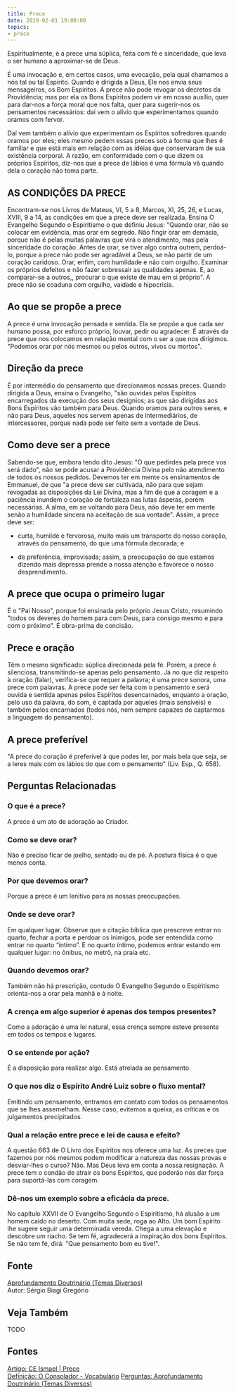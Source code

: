 ```yaml
---
title: Prece
date: 2019-02-01 19:00:00
topics:
- prece
---
```


Espiritualmente, é a prece uma súplica, feita com fé e sinceridade, que leva o
ser humano a aproximar-se de Deus.

É uma invocação e, em certos casos, uma evocação, pela qual chamamos a nós tal
ou tal Espírito. Quando é dirigida a Deus, Ele nos envia seus mensageiros, os
Bom Espíritos. A prece não pode revogar os decretos da Providência; mas por ela
os Bons Espíritos podem vir em nosso auxílio, quer para dar-nos a força moral
que nos falta, quer para sugerir-nos os pensamentos necessários: daí vem o
alívio que experimentamos quando oramos com fervor. 

Daí vem também o alívio que experimentam os Espíritos sofredores quando oramos
por eles; eles mesmo pedem essas preces sob a forma que lhes é familiar e que
está mais em relação com as idéias que conservaram de sua existência corporal.
A razão, em conformidade com o que dizem os próprios Espíritos, diz-nos que a
prece de lábios é uma fórmula vã quando dela o coração não toma parte.

## AS CONDIÇÕES DA PRECE
Encontram-se nos Livros de Mateus, VI, 5 a 8, Marcos, XI, 25, 26, e Lucas, XVIII, 9 a 14, as condições em que a prece deve ser realizada. Ensina O Evangelho Segundo o Espiritismo o que definiu Jesus: "Quando orar, não se colocar em evidência, mas orar em segredo. Não fingir orar em demasia, porque não é pelas muitas palavras que virá o atendimento, mas pela sinceridade do coração. Antes de orar, se tiver algo contra outrem, perdoá-lo, porque a prece não pode ser agradável a Deus, se não partir de um coração caridoso. Orar, enfim, com humildade e não com orgulho. Examinar os próprios defeitos e não fazer sobressair as qualidades apenas. E, ao comparar-se a outros,, procurar o que existe de mau em si próprio". A prece não se coaduna com orgulho, vaidade e hipocrisia.

## Ao que se propõe a prece
A prece é uma invocação pensada e sentida. Ela se propõe a que cada ser humano
possa, por esforço próprio, louvar, pedir ou agradecer. É através da prece que
nos colocamos em relação mental com o ser a que nos dirigimos. "Podemos orar por
nós mesmos ou pelos outros, vivos ou mortos".

## Direção da prece
É por intermédio do pensamento que direcionamos nossas preces. Quando dirigida a
Deus, ensina o Evangelho, "são ouvidas pelos Espíritos encarregados da execução
dos seus desígnios; as que são dirigidas aos Bons Espíritos vão também para
Deus. Quando oramos para outros seres, e não para Deus, aqueles nos servem
apenas de intermediários, de intercessores, porque nada pode ser feito sem a
vontade de Deus.

## Como deve ser a prece
Sabendo-se que, embora tendo dito Jesus: "O que pedirdes pela prece vos será
dado", não se pode acusar a Providência Divina pelo não atendimento de todos os
nossos pedidos. Devemos ter em mente os ensinamentos de Emmanuel, de que "a
prece deve ser cultivada, não para que sejam revogadas as disposições da Lei
Divina, mas a fim de que a coragem e a paciência inundem o coração de fortaleza
nas lutas ásperas, porém necessárias. A alma, em se voltando para Deus, não deve
ter em mente senão a humildade sincera na aceitação de sua vontade". Assim, a
prece deve ser:

* curta, humilde e fervorosa, muito mais um transporte do nosso coração, através
  do pensamento, do que uma fórmula decorada; e

* de preferência, improvisada; assim, a preocupação do que estamos dizendo mais
  depressa prende a nossa atenção e favorece o nosso desprendimento.

## A prece que ocupa o primeiro lugar
É o "Pai Nosso", porque foi ensinada pelo próprio Jesus Cristo, resumindo "todos
os deveres do homem para com Deus, para consigo mesmo e para com o próximo". É
obra-prima de concisão.

## Prece e oração
Têm o mesmo significado: súplica direcionada pela fé. Porém, a prece é
silenciosa, transmitindo-se apenas pelo pensamento. Já no que diz respeito à
oração (falar), verifica-se que requer a palavra; é uma prece sonora, uma prece
com palavras. A prece pode ser feita com o pensamento e será ouvida e sentida
apenas pelos Espíritos desencarnados, enquanto a oração, pelo uso da palavra, do
som, é captada por aqueles (mais sensíveis) e também pelos encarnados (todos
nós, nem sempre capazes de captarmos a linguagem do pensamento).

## A prece preferível
"A prece do coração é preferível à que podes ler, por mais bela que seja, se a
leres mais com os lábios do que com o pensamento" (Liv. Esp., Q. 658).



## Perguntas Relacionadas

### O que é a prece?
A prece é um ato de adoração ao Criador.

### Como se deve orar?
Não é preciso ficar de joelho, sentado ou de pé. A postura física é o
que menos conta.

### Por que devemos orar?
Porque a prece é um lenitivo para as nossas preocupações.

### Onde se deve orar?
Em qualquer lugar. Observe que a citação bíblica que prescreve entrar no
quarto, fechar a porta e perdoar os inimigos, pode ser entendida como
entrar no quarto “íntimo”. E no quarto íntimo, podemos entrar estando em
qualquer lugar: no ônibus, no metrô, na praia etc.

### Quando devemos orar?
Também não há prescrição, contudo O Evangelho Segundo o Espiritismo
orienta-nos a orar pela manhã e à noite.

### A crença em algo superior é apenas dos tempos presentes?
Como a adoração é uma lei natural, essa crença sempre esteve presente em
todos os tempos e lugares.

### O se entende por ação?
É a disposição para realizar algo. Está atrelada ao pensamento.

### O que nos diz o Espírito André Luiz sobre o fluxo mental?
Emitindo um pensamento, entramos em contato com todos os pensamentos que
se lhes assemelham. Nesse caso, evitemos a queixa, as críticas e os
julgamentos precipitados.

### Qual a relação entre prece e lei de causa e efeito?
A questão 663 de O Livro dos Espíritos nos oferece uma luz. As preces
que fazemos por nós mesmos podem modificar a natureza das nossas provas
e desviar-lhes o curso? Não. Mas Deus leva em conta a nossa resignação.
A prece tem o condão de atrair os bons Espíritos, que poderão nos dar
força para suportá-las com coragem.

### Dê-nos um exemplo sobre a eficácia da prece.

No capítulo XXVII de O Evangelho Segundo o Espiritismo, há alusão a um
homem caído no deserto. Com muita sede, roga ao Alto. Um bom Espírito
lhe sugere seguir uma determinada vereda. Chega a uma elevação e
descobre um riacho. Se tem fé, agradecerá a inspiração dos bons
Espíritos. Se não tem fé, dirá: "Que pensamento bom eu tive!".

## Fonte
[Aprofundamento Doutrinário (Temas Diversos)](https://sites.google.com/view/aprofundamentodoutrinario/ação-e-eficácia-da-prece)  
Autor: Sérgio Biagi Gregório




## Veja Também
TODO

## Fontes
[Artigo: CE Ismael | Prece](https://www.ceismael.com.br/download/apostila/apost1.htm#PRECE)  
[Definição: O Consolador - Vocabulário](http://www.oconsolador.com.br/linkfixo/vocabulario/principal.html)
[Perguntas: Aprofundamento Doutrinário (Temas Diversos)](https://sites.google.com/view/aprofundamentodoutrinario/ação-e-eficácia-da-prece)  
